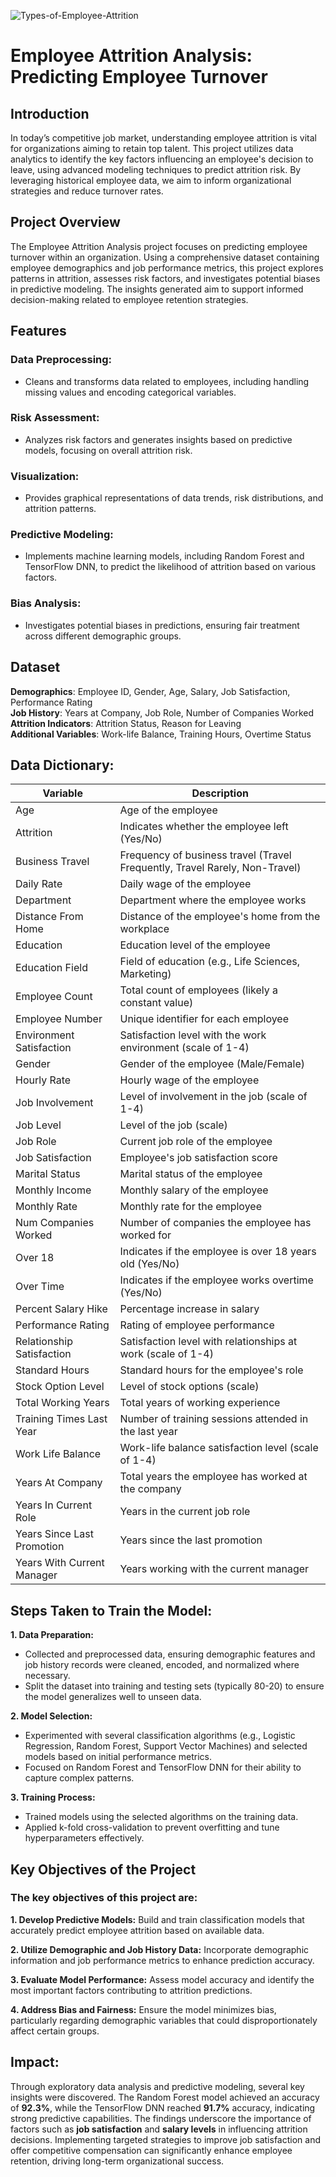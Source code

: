 ![Types-of-Employee-Attrition](https://github.com/user-attachments/assets/4379ebb0-e3c6-4701-832b-14090c9223ea)



# Employee Attrition Analysis: Predicting Employee Turnover

## Introduction
In today’s competitive job market, understanding employee attrition is vital for organizations aiming to retain top talent. This project utilizes data analytics to identify the key factors influencing an employee's decision to leave, using advanced modeling techniques to predict attrition risk. By leveraging historical employee data, we aim to inform organizational strategies and reduce turnover rates.




## Project Overview
The Employee Attrition Analysis project focuses on predicting employee turnover within an organization. Using a comprehensive dataset containing employee demographics and job performance metrics, this project explores patterns in attrition, assesses risk factors, and investigates potential biases in predictive modeling. The insights generated aim to support informed decision-making related to employee retention strategies.

## Features

### Data Preprocessing:
- Cleans and transforms data related to employees, including handling missing values and encoding categorical variables.

### Risk Assessment:
- Analyzes risk factors and generates insights based on predictive models, focusing on overall attrition risk.

### Visualization:
- Provides graphical representations of data trends, risk distributions, and attrition patterns.

### Predictive Modeling: 
- Implements machine learning models, including Random Forest and TensorFlow DNN, to predict the likelihood of attrition based on various factors.

### Bias Analysis:
- Investigates potential biases in predictions, ensuring fair treatment across different demographic groups.

## Dataset
**Demographics**: Employee ID, Gender, Age, Salary, Job Satisfaction, Performance Rating  
**Job History**: Years at Company, Job Role, Number of Companies Worked  
**Attrition Indicators**: Attrition Status, Reason for Leaving  
**Additional Variables**: Work-life Balance, Training Hours, Overtime Status

## Data Dictionary:
| Variable                    | Description                                                    |   
|-----------------------------|----------------------------------------------------------------|  
| Age                         | Age of the employee                                           |   
| Attrition                   | Indicates whether the employee left (Yes/No)                 |  
| Business Travel             | Frequency of business travel (Travel Frequently, Travel Rarely, Non-Travel) |  
| Daily Rate                  | Daily wage of the employee                                    |  
| Department                  | Department where the employee works                           |  
| Distance From Home          | Distance of the employee's home from the workplace           |  
| Education                   | Education level of the employee                               |  
| Education Field             | Field of education (e.g., Life Sciences, Marketing)         |  
| Employee Count              | Total count of employees (likely a constant value)           |  
| Employee Number             | Unique identifier for each employee                           |  
| Environment Satisfaction     | Satisfaction level with the work environment (scale of 1-4)  |  
| Gender                      | Gender of the employee (Male/Female)                         |  
| Hourly Rate                 | Hourly wage of the employee                                   |  
| Job Involvement             | Level of involvement in the job (scale of 1-4)              |  
| Job Level                   | Level of the job (scale)                                     |  
| Job Role                    | Current job role of the employee                              |  
| Job Satisfaction            | Employee's job satisfaction score                             |  
| Marital Status              | Marital status of the employee                                |  
| Monthly Income              | Monthly salary of the employee                                |  
| Monthly Rate                | Monthly rate for the employee                                 |  
| Num Companies Worked        | Number of companies the employee has worked for              |  
| Over 18                     | Indicates if the employee is over 18 years old (Yes/No)     |  
| Over Time                   | Indicates if the employee works overtime (Yes/No)            |  
| Percent Salary Hike         | Percentage increase in salary                                 |  
| Performance Rating          | Rating of employee performance                                 |  
| Relationship Satisfaction    | Satisfaction level with relationships at work (scale of 1-4) |  
| Standard Hours              | Standard hours for the employee's role                       |  
| Stock Option Level          | Level of stock options (scale)                               |  
| Total Working Years         | Total years of working experience                             |  
| Training Times Last Year    | Number of training sessions attended in the last year        |  
| Work Life Balance           | Work-life balance satisfaction level (scale of 1-4)         |  
| Years At Company            | Total years the employee has worked at the company           |  
| Years In Current Role       | Years in the current job role                                 |  
| Years Since Last Promotion   | Years since the last promotion                                |  
| Years With Current Manager  | Years working with the current manager                        | 



## Steps Taken to Train the Model:
**1. Data Preparation:**
- Collected and preprocessed data, ensuring demographic features and job history records were cleaned, encoded, and normalized where necessary. 
- Split the dataset into training and testing sets (typically 80-20) to ensure the model generalizes well to unseen data.

**2. Model Selection:**
- Experimented with several classification algorithms (e.g., Logistic Regression, Random Forest, Support Vector Machines) and selected models based on initial performance metrics.
- Focused on Random Forest and TensorFlow DNN for their ability to capture complex patterns.

**3. Training Process:**
- Trained models using the selected algorithms on the training data.
- Applied k-fold cross-validation to prevent overfitting and tune hyperparameters effectively.

## Key Objectives of the Project
### The key objectives of this project are:
**1. Develop Predictive Models:** Build and train classification models that accurately predict employee attrition based on available data.

**2. Utilize Demographic and Job History Data:** Incorporate demographic information and job performance metrics to enhance prediction accuracy.

**3. Evaluate Model Performance:** Assess model accuracy and identify the most important factors contributing to attrition predictions.

**4. Address Bias and Fairness:** Ensure the model minimizes bias, particularly regarding demographic variables that could disproportionately affect certain groups.

## Impact:
Through exploratory data analysis and predictive modeling, several key insights were discovered. The Random Forest model achieved an accuracy of **92.3%**, while the TensorFlow DNN reached **91.7%** accuracy, indicating strong predictive capabilities. The findings underscore the importance of factors such as **job satisfaction** and **salary levels** in influencing attrition decisions. Implementing targeted strategies to improve job satisfaction and offer competitive compensation can significantly enhance employee retention, driving long-term organizational success.

